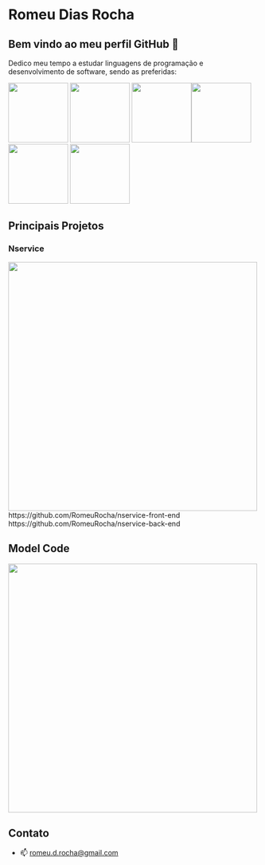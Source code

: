 
# Romeu Dias Rocha

## Bem vindo ao meu perfil GitHub 👋

Dedico meu tempo a estudar linguagens de programação e desenvolvimento de software, sendo as preferidas:

 <img src="https://cdn.jsdelivr.net/gh/devicons/devicon/icons/java/java-original.svg"  width="120px"/> <img src="https://cdn.jsdelivr.net/gh/devicons/devicon/icons/spring/spring-original.svg"  width="120px"/>   <img src="https://cdn.jsdelivr.net/gh/devicons/devicon/icons/javascript/javascript-original.svg" width="120px"/><img src="https://cdn.jsdelivr.net/gh/devicons/devicon/icons/nodejs/nodejs-original.svg" width="120px"/>   <img src="https://cdn.jsdelivr.net/gh/devicons/devicon/icons/react/react-original.svg" width="120px"/> <img src="https://cdn.jsdelivr.net/gh/devicons/devicon/icons/vuejs/vuejs-original.svg" width="120px"/>
          
## Principais Projetos

### Nservice
<img src="https://user-images.githubusercontent.com/62400878/221379825-eb14e159-0c01-4aed-a1a8-0cb45a969d7f.png" width="500px"/>
https://github.com/RomeuRocha/nservice-front-end  https://github.com/RomeuRocha/nservice-back-end

## Model Code
<img src="https://user-images.githubusercontent.com/62400878/221380013-b8872c16-e9c3-468d-ba34-3dfbca127f41.png" width="500px"/>

## Contato

- 📫 romeu.d.rocha@gmail.com



